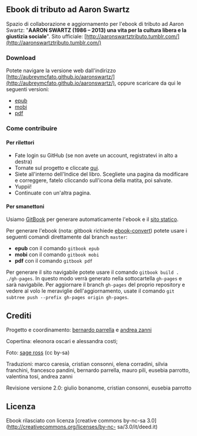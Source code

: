 Ebook di tributo ad Aaron Swartz
--------------------------

Spazio di collaborazione e aggiornamento per l'ebook di tributo ad Aaron Swartz: "**AARON SWARTZ (1986 – 2013) una vita per la cultura libera e la giustizia sociale**". 
Sito ufficiale: [http://aaronswartztributo.tumblr.com/](http://aaronswartztributo.tumblr.com/)

### Download

Potete navigare la versione web dall'indirizzo [http://aubreymcfato.github.io/aaronswartz/](http://aubreymcfato.github.io/aaronswartz/), oppure scaricare da qui le seguenti versioni:

* [epub](https://raw.github.com/Aubreymcfato/aaronswartz/master/book.epub)
* [mobi](https://raw.github.com/Aubreymcfato/aaronswartz/master/book.mobi)
* [pdf](https://raw.github.com/Aubreymcfato/aaronswartz/master/book.pdf)

### Come contribuire

#### Per rilettori

* Fate login su GitHub (se non avete un account, registratevi in alto a destra)
* Tornate sul progetto e cliccate [qui](https://github.com/Aubreymcfato/aaronswartz/blob/master/SUMMARY.md).
* Siete all'interno dell'Indice del libro. Scegliete una pagina da modificare e correggere, fatelo cliccando sull'icona della matita, poi salvate. 
* Yuppii! 
* Continuate con un'altra pagina.

#### Per smanettoni

Usiamo [GitBook](https://github.com/GitbookIO/gitbook) per generare automaticamente l'ebook e il [sito statico](http://aubreymcfato.github.io/aaronswartz/).

Per generare l'ebook (nota: gitbook richiede [ebook-convert](http://manual.calibre-ebook.com/cli/ebook-convert.html)) potete usare i seguenti comandi direttamente dal branch `master`:

* **epub** con il comando `gitbook epub`
* **mobi** con il comando `gitbook mobi`
* **pdf** con il comando `gitbook pdf`

Per generare il sito navigabile potete usare il comando `gitbook build . ./gh-pages`. In questo modo verrà generato nella sottocartella `gh-pages` e sarà navigabile. Per aggiornare il branch `gh-pages` del proprio repository e vedere al volo le meraviglie dell'aggiornamento, usate il comando `git subtree push --prefix gh-pages origin gh-pages`.


## Crediti

Progetto e coordinamento: 
[bernardo parrella](mailto:bernardo.parrella@mail.com?subject=aaronsw%20ebook) 
e [andrea zanni](mailto:zanni.andrea84@gmail.com?subject=aaronsw%20ebook) 


Copertina:
eleonora oscari e alessandra costi; 


Foto:
[sage ross](https://commons.wikimedia.org/wiki/File:Aaron_Swartz_2_at_Boston_Wikipedia_Meetup,_2009-08-18_.jpg) (cc by-sa)


Traduzioni: marco caresia, cristian consonni, elena corradini,
silvia franchini, francesco pandini, bernardo parrella, mauro pili, eusebia
parrotto, valentina tosi, andrea zanni 

Revisione versione 2.0: giulio bonanome, cristian consonni, eusebia parrotto

## Licenza

Ebook rilasciato con licenza [creative
commons by-nc-sa 3.0](http://creativecommons.org/licenses/by-nc-
sa/3.0/it/deed.it)
